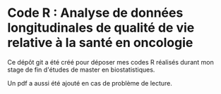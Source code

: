 # Code R : Analyse de données longitudinales de qualité de vie relative à la santé en oncologie

Ce dépôt git a été créé pour déposer mes codes R réalisés durant mon stage de fin d'études de master en biostatistiques.

Un pdf a aussi été ajouté en cas de problème de lecture.
